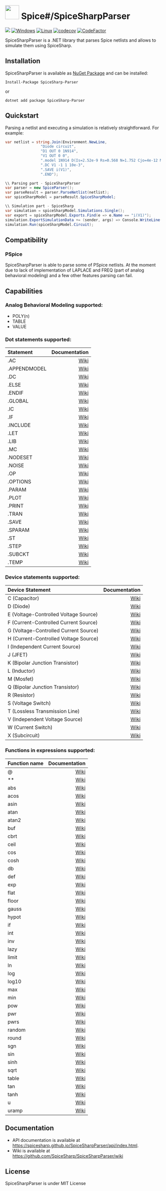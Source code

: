 # <img src="https://spicesharp.github.io/SpiceSharp/api/images/logo_full.svg" width="45px" /> Spice#/SpiceSharpParser
 [<img src="https://img.shields.io/nuget/vpre/SpiceSharp-Parser.svg">]( https://www.nuget.org/packages/SpiceSharp-Parser)
[![Windows](https://ci.appveyor.com/api/projects/status/d8tpj2hm3hcullmw/branch/master?svg=true)](https://ci.appveyor.com/project/marcin-golebiowski/spicesharpparser/branch/master)
[![Linux](https://travis-ci.org/SpiceSharp/SpiceSharpParser.svg?branch=master)](https://travis-ci.org/SpiceSharp/SpiceSharpParser?branch=master)
[![codecov](https://codecov.io/gh/SpiceSharp/SpiceSharpParser/branch/master/graph/badge.svg)](https://codecov.io/gh/SpiceSharp/SpiceSharpParser)
[![CodeFactor](https://www.codefactor.io/repository/github/spicesharp/spicesharpparser/badge)](https://www.codefactor.io/repository/github/spicesharp/spicesharpparser)

SpiceSharpParser is a .NET library that parses Spice netlists and allows to simulate them using SpiceSharp.

## Installation

SpiceSharpParser is available as [NuGet Package](https://www.nuget.org/packages/SpiceSharp-Parser) and can be installed:

```
Install-Package SpiceSharp-Parser
```
or 

```
dotnet add package SpiceSharp-Parser
```

## Quickstart

Parsing a netlist and executing a simulation is relatively straightforward. For example:

```csharp
var netlist = string.Join(Environment.NewLine,
                "Diode circuit",
                "D1 OUT 0 1N914",
                "V1 OUT 0 0",
                ".model 1N914 D(Is=2.52e-9 Rs=0.568 N=1.752 Cjo=4e-12 M=0.4 tt=20e-9)",
                ".DC V1 -1 1 10e-3",
                ".SAVE i(V1)",
                ".END");

\\ Parsing part - SpiceSharpParser
var parser = new SpiceParser();
var parseResult = parser.ParseNetlist(netlist);
var spiceSharpModel = parseResult.SpiceSharpModel;

\\ Simulation part - SpiceSharp
var simulation = spiceSharpModel.Simulations.Single();
var export = spiceSharpModel.Exports.Find(e => e.Name == "i(V1)");
simulation.ExportSimulationData += (sender, args) => Console.WriteLine(export.Extract());
simulation.Run(spiceSharpModel.Circuit);    

```
## Compatibility
### PSpice
SpiceSharpParser is able to parse some of PSpice netlists. 
At the moment due to lack of implementation of LAPLACE and FREQ (part of analog behavioral modeling) and a few other features parsing can fail.


## Capabilities
### Analog Behavioral Modeling supported:
* POLY(n)
* TABLE 
* VALUE

### Dot statements supported:
|  Statement  |  Documentation   |
|:------------|-----------------------:|
|.AC          |[Wiki](https://github.com/SpiceSharp/SpiceSharpParser/wiki/.AC)|
|.APPENDMODEL |[Wiki](https://github.com/SpiceSharp/SpiceSharpParser/wiki/.APPENDMODEL)|
|.DC          |[Wiki](https://github.com/SpiceSharp/SpiceSharpParser/wiki/.DC)|
|.ELSE        |[Wiki](https://github.com/SpiceSharp/SpiceSharpParser/wiki/.ELSE)|
|.ENDIF       |[Wiki](https://github.com/SpiceSharp/SpiceSharpParser/wiki/.ENDIF)|
|.GLOBAL      |[Wiki](https://github.com/SpiceSharp/SpiceSharpParser/wiki/.GLOBAL)|         
|.IC          |[Wiki](https://github.com/SpiceSharp/SpiceSharpParser/wiki/.IC)|
|.IF          |[Wiki](https://github.com/SpiceSharp/SpiceSharpParser/wiki/.IF)|
|.INCLUDE     |[Wiki](https://github.com/SpiceSharp/SpiceSharpParser/wiki/.INCLUDE)|
|.LET         |[Wiki](https://github.com/SpiceSharp/SpiceSharpParser/wiki/.LET)|
|.LIB         |[Wiki](https://github.com/SpiceSharp/SpiceSharpParser/wiki/.LIB)|
|.MC          |[Wiki](https://github.com/SpiceSharp/SpiceSharpParser/wiki/.MC)|
|.NODESET     |[Wiki](https://github.com/SpiceSharp/SpiceSharpParser/wiki/.NODESET)|
|.NOISE       |[Wiki](https://github.com/SpiceSharp/SpiceSharpParser/wiki/.NOISE)|
|.OP          |[Wiki](https://github.com/SpiceSharp/SpiceSharpParser/wiki/.OP)|
|.OPTIONS     |[Wiki](https://github.com/SpiceSharp/SpiceSharpParser/wiki/.OPTIONS)|
|.PARAM       |[Wiki](https://github.com/SpiceSharp/SpiceSharpParser/wiki/.PARAM)|
|.PLOT        |[Wiki](https://github.com/SpiceSharp/SpiceSharpParser/wiki/.PLOT)|
|.PRINT       |[Wiki](https://github.com/SpiceSharp/SpiceSharpParser/wiki/.PRINT)|
|.TRAN        |[Wiki](https://github.com/SpiceSharp/SpiceSharpParser/wiki/.TRAN)|
|.SAVE        |[Wiki](https://github.com/SpiceSharp/SpiceSharpParser/wiki/.SAVE)|
|.SPARAM       |[Wiki](https://github.com/SpiceSharp/SpiceSharpParser/wiki/.SPARAM)|
|.ST          |[Wiki](https://github.com/SpiceSharp/SpiceSharpParser/wiki/.ST)||
|.STEP        |[Wiki](https://github.com/SpiceSharp/SpiceSharpParser/wiki/.STEP)|
|.SUBCKT      |[Wiki](https://github.com/SpiceSharp/SpiceSharpParser/wiki/.SUBCKT)|
|.TEMP        |[Wiki](https://github.com/SpiceSharp/SpiceSharpParser/wiki/.TEMP)|

### Device statements supported:
| Device Statement  |  Documentation   |
|:------------|-----------------------:|
|C (Capacitor)|[Wiki](https://github.com/SpiceSharp/SpiceSharpParser/wiki/C)|
|D (Diode)|[Wiki](https://github.com/SpiceSharp/SpiceSharpParser/wiki/D)|
|E (Voltage-Controlled Voltage Source)|[Wiki](https://github.com/SpiceSharp/SpiceSharpParser/wiki/E)|
|F (Current-Controlled Current Source)|[Wiki](https://github.com/SpiceSharp/SpiceSharpParser/wiki/F)|
|G (Voltage-Controlled Current Source)|[Wiki](https://github.com/SpiceSharp/SpiceSharpParser/wiki/G)|
|H (Current-Controlled Voltage Source)|[Wiki](https://github.com/SpiceSharp/SpiceSharpParser/wiki/H)|
|I (Independent Current Source)|[Wiki](https://github.com/SpiceSharp/SpiceSharpParser/wiki/I)|
|J (JFET)|[Wiki](https://github.com/SpiceSharp/SpiceSharpParser/wiki/J)|
|K (Bipolar Junction Transistor)|[Wiki](https://github.com/SpiceSharp/SpiceSharpParser/wiki/K)|
|L (Inductor)|[Wiki](https://github.com/SpiceSharp/SpiceSharpParser/wiki/L)|
|M (Mosfet)|[Wiki](https://github.com/SpiceSharp/SpiceSharpParser/wiki/M)|
|Q (Bipolar Junction Transistor)|[Wiki](https://github.com/SpiceSharp/SpiceSharpParser/wiki/Q)|
|R (Resistor)|[Wiki](https://github.com/SpiceSharp/SpiceSharpParser/wiki/R)|
|S (Voltage Switch)|[Wiki](https://github.com/SpiceSharp/SpiceSharpParser/wiki/S)|
|T (Lossless Transmission Line)|[Wiki](https://github.com/SpiceSharp/SpiceSharpParser/wiki/T)|
|V (Independent Voltage Source)|[Wiki](https://github.com/SpiceSharp/SpiceSharpParser/wiki/V)|
|W (Current Switch)|[Wiki](https://github.com/SpiceSharp/SpiceSharpParser/wiki/W)|
|X (Subcircuit)|[Wiki](https://github.com/SpiceSharp/SpiceSharpParser/wiki/X)|

### Functions in expressions supported:
|  Function name  |  Documentation  |
|:------------|---------------------:|
|@      |[Wiki](https://github.com/SpiceSharp/SpiceSharpParser/wiki/@)|
|**        |[Wiki](https://github.com/SpiceSharp/SpiceSharpParser/wiki/**)|
|abs          |[Wiki](https://github.com/SpiceSharp/SpiceSharpParser/wiki/abs)|
|acos        |[Wiki](https://github.com/SpiceSharp/SpiceSharpParser/wiki/acos)|
|asin         |[Wiki](https://github.com/SpiceSharp/SpiceSharpParser/wiki/asin)|
|atan        |[Wiki](https://github.com/SpiceSharp/SpiceSharpParser/wiki/atan)|
|atan2          |[Wiki](https://github.com/SpiceSharp/SpiceSharpParser/wiki/atan2)|
|buf          |[Wiki](https://github.com/SpiceSharp/SpiceSharpParser/wiki/buf)|
|cbrt          |[Wiki](https://github.com/SpiceSharp/SpiceSharpParser/wiki/cbrt)|
|ceil          |[Wiki](https://github.com/SpiceSharp/SpiceSharpParser/wiki/ceil)|
|cos      |[Wiki](https://github.com/SpiceSharp/SpiceSharpParser/wiki/cos)|    
|cosh       |[Wiki](https://github.com/SpiceSharp/SpiceSharpParser/wiki/cosh)|
|db          |[Wiki](https://github.com/SpiceSharp/SpiceSharpParser/wiki/db)|
|def          |[Wiki](https://github.com/SpiceSharp/SpiceSharpParser/wiki/def)|
|exp          |[Wiki](https://github.com/SpiceSharp/SpiceSharpParser/wiki/exp)|
|flat        |[Wiki](https://github.com/SpiceSharp/SpiceSharpParser/wiki/flat)|
|floor          |[Wiki](https://github.com/SpiceSharp/SpiceSharpParser/wiki/floor)|
|gauss     |[Wiki](https://github.com/SpiceSharp/SpiceSharpParser/wiki/gauss)|
|hypot          |[Wiki](https://github.com/SpiceSharp/SpiceSharpParser/wiki/hypot)|
|if          |[Wiki](https://github.com/SpiceSharp/SpiceSharpParser/wiki/if)|
|int          |[Wiki](https://github.com/SpiceSharp/SpiceSharpParser/wiki/int)|
|inv          |[Wiki](https://github.com/SpiceSharp/SpiceSharpParser/wiki/inv)|
|lazy       |[Wiki](https://github.com/SpiceSharp/SpiceSharpParser/wiki/lazy)|    
|limit          |[Wiki](https://github.com/SpiceSharp/SpiceSharpParser/wiki/limit)|
|ln          |[Wiki](https://github.com/SpiceSharp/SpiceSharpParser/wiki/ln)|
|log          |[Wiki](https://github.com/SpiceSharp/SpiceSharpParser/wiki/log)|
|log10          |[Wiki](https://github.com/SpiceSharp/SpiceSharpParser/wiki/log10)|
|max          |[Wiki](https://github.com/SpiceSharp/SpiceSharpParser/wiki/max)|
|min       |[Wiki](https://github.com/SpiceSharp/SpiceSharpParser/wiki/min)|
|pow          |[Wiki](https://github.com/SpiceSharp/SpiceSharpParser/wiki/pow)|
|pwr        |[Wiki](https://github.com/SpiceSharp/SpiceSharpParser/wiki/pwr)|
|pwrs       |[Wiki](https://github.com/SpiceSharp/SpiceSharpParser/wiki/pwrs)|
|random |[Wiki](https://github.com/SpiceSharp/SpiceSharpParser/wiki/random)|
|round          |[Wiki](https://github.com/SpiceSharp/SpiceSharpParser/wiki/round)|
|sgn          |[Wiki](https://github.com/SpiceSharp/SpiceSharpParser/wiki/sgn)|
|sin         |[Wiki](https://github.com/SpiceSharp/SpiceSharpParser/wiki/sin)|
|sinh     |[Wiki](https://github.com/SpiceSharp/SpiceSharpParser/wiki/sinh)|
|sqrt          |[Wiki](https://github.com/SpiceSharp/SpiceSharpParser/wiki/sqrt)|
|table         |[Wiki](https://github.com/SpiceSharp/SpiceSharpParser/wiki/table)|
|tan     |[Wiki](https://github.com/SpiceSharp/SpiceSharpParser/wiki/tan)|
|tanh        |[Wiki](https://github.com/SpiceSharp/SpiceSharpParser/wiki/tanh)|
|u          |[Wiki](https://github.com/SpiceSharp/SpiceSharpParser/wiki/u)|
|uramp          |[Wiki](https://github.com/SpiceSharp/SpiceSharpParser/wiki/uramp)|


## Documentation
* API documentation is available at <https://spicesharp.github.io/SpiceSharpParser/api/index.html>.
* Wiki is available at <https://github.com/SpiceSharp/SpiceSharpParser/wiki>

## License
SpiceSharpParser is under MIT License
